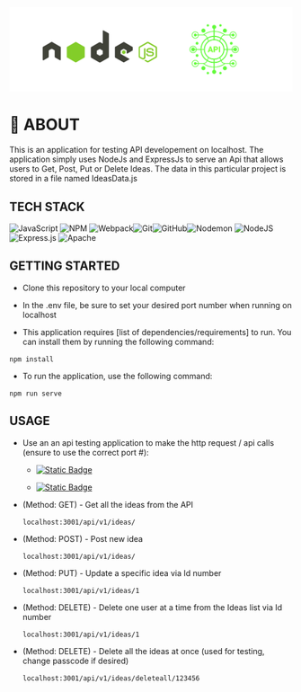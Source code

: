 ![Project Banner](https://github.com/D-Chaney/ideas-api-nodejs-update-file/blob/master/NodeJs_Api_Banner.png?raw=true)

# 📄 ABOUT
This is an application for testing API developement on localhost. The application simply uses NodeJs and ExpressJs to serve an Api that allows users to Get, Post, Put or Delete Ideas. The data in this particular project is stored in a file named IdeasData.js

## TECH STACK
 ![JavaScript](https://img.shields.io/badge/javascript-%23323330.svg?style=for-the-badge&logo=javascript&logoColor=%23F7DF1E) ![NPM](https://img.shields.io/badge/NPM-%23CB3837.svg?style=for-the-badge&logo=npm&logoColor=white) ![Webpack](https://img.shields.io/badge/webpack-%238DD6F9.svg?style=for-the-badge&logo=webpack&logoColor=black)![Git](https://img.shields.io/badge/git-%23F05033.svg?style=for-the-badge&logo=git&logoColor=white)![GitHub](https://img.shields.io/badge/github-%23121011.svg?style=for-the-badge&logo=github&logoColor=white)![Nodemon](https://img.shields.io/badge/NODEMON-%23323330.svg?style=for-the-badge&logo=nodemon&logoColor=%BBDEAD) ![NodeJS](https://img.shields.io/badge/node.js-6DA55F?style=for-the-badge&logo=node.js&logoColor=white) ![Express.js](https://img.shields.io/badge/express.js-%23404d59.svg?style=for-the-badge&logo=express&logoColor=%2361DAFB) ![Apache](https://img.shields.io/badge/apache-%23D42029.svg?style=for-the-badge&logo=apache&logoColor=white) 
 

## GETTING STARTED

- Clone this repository to your local computer

- In the .env file, be sure to set your desired port number when running on localhost

- This application requires [list of dependencies/requirements] to run. You can install them by running the following command:
```
npm install
```

- To run the application, use the following command:
```
npm run serve
```

## USAGE 
- Use an an api testing application to make the http request / api calls (ensure to use the correct port #):

  - <a href="https://www.postman.com/"><img alt="Static Badge" src="https://img.shields.io/badge/Postman.com-orange?style=for-the-badge&logo=Postman&logoColor=white&labelColor=grey"></a>

  - <a href="https://insomnia.rest/"><img alt="Static Badge" src="https://img.shields.io/badge/insomnia.rest-purple?style=for-the-badge&logo=insomnia&logoColor=white&labelColor=grey"></a>

- (Method: GET) - Get all the ideas from the API 
  ```
  localhost:3001/api/v1/ideas/
  ```
- (Method: POST) - Post new idea 
  ```
  localhost:3001/api/v1/ideas/
  ```
- (Method: PUT) - Update a specific idea via Id number
  ```
  localhost:3001/api/v1/ideas/1
  ```

- (Method: DELETE) - Delete one user at a time from the Ideas list via Id number
  ```
  localhost:3001/api/v1/ideas/1
  ```
- (Method: DELETE) - Delete all the ideas at once (used for testing, change passcode if desired)
  ```
  localhost:3001/api/v1/ideas/deleteall/123456
 ```
